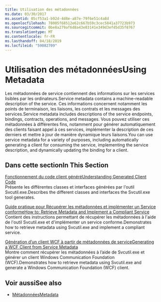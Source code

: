 ```yaml
---
title: Utilisation des métadonnées
ms.date: 03/30/2017
ms.assetid: 05cf53a1-b92d-4d8e-a87e-79f6e51c4a8d
ms.openlocfilehash: 78005f68512e62c667b59c3cec5841a37723b973
ms.sourcegitcommit: 0be8a279af6d8a43e03141e349d3efd5d35f8767
ms.translationtype: MT
ms.contentlocale: fr-FR
ms.lasthandoff: 04/18/2019
ms.locfileid: "59082709"
---
```

# <a name="using-metadata"></a><span data-ttu-id="ea597-102">Utilisation des métadonnées</span><span class="sxs-lookup"><span data-stu-id="ea597-102">Using Metadata</span></span>
<span data-ttu-id="ea597-103">Les métadonnées de service contiennent des informations sur les services lisibles par les ordinateurs.</span><span class="sxs-lookup"><span data-stu-id="ea597-103">Service metadata contains a machine-readable description of the service.</span></span> <span data-ttu-id="ea597-104">Ces informations concernent notamment les points de terminaison, les liaisons, les contrats et les messages des services.</span><span class="sxs-lookup"><span data-stu-id="ea597-104">Service metadata includes descriptions of the service endpoints, bindings, contracts, operations, and messages.</span></span> <span data-ttu-id="ea597-105">Vous pouvez utiliser ces métadonnées à différentes fins, notamment pour générer automatiquement des clients faisant appel à ces services, implémenter la description de ces derniers et mettre à jour de manière dynamique leurs liaisons.</span><span class="sxs-lookup"><span data-stu-id="ea597-105">You can use service metadata for a variety of purposes, including automatically generating a client for consuming the service, implementing the service description, and dynamically updating the binding for a client.</span></span>  
  
## <a name="in-this-section"></a><span data-ttu-id="ea597-106">Dans cette section</span><span class="sxs-lookup"><span data-stu-id="ea597-106">In This Section</span></span>  
 [<span data-ttu-id="ea597-107">Fonctionnement du code client généré</span><span class="sxs-lookup"><span data-stu-id="ea597-107">Understanding Generated Client Code</span></span>](../../../../docs/framework/wcf/feature-details/understanding-generated-client-code.md)  
 <span data-ttu-id="ea597-108">Présente les différentes classes et interfaces générées par l'outil Svcutil.exe.</span><span class="sxs-lookup"><span data-stu-id="ea597-108">Describes the different classes and interfaces the Svcutil.exe tool generates.</span></span>  
  
 [<span data-ttu-id="ea597-109">Guide pratique pour Récupérer les métadonnées et implémenter un Service conforme</span><span class="sxs-lookup"><span data-stu-id="ea597-109">How to: Retrieve Metadata and Implement a Compliant Service</span></span>](../../../../docs/framework/wcf/feature-details/how-to-retrieve-metadata-and-implement-a-compliant-service.md)  
 <span data-ttu-id="ea597-110">Contient des instructions permettant de récupérer les métadonnées à l'aide de l'outil Svcutil.exe et d'implémenter un service conforme.</span><span class="sxs-lookup"><span data-stu-id="ea597-110">Demonstrates how to retrieve metadata using Svcutil.exe and implement a compliant service.</span></span>  
  
 [<span data-ttu-id="ea597-111">Génération d’un client WCF à partir de métadonnées de service</span><span class="sxs-lookup"><span data-stu-id="ea597-111">Generating a WCF Client from Service Metadata</span></span>](../../../../docs/framework/wcf/feature-details/generating-a-wcf-client-from-service-metadata.md)  
 <span data-ttu-id="ea597-112">Montre comment récupérer les métadonnées à l’aide de Svcutil.exe et générer un client Windows Communication Foundation (WCF).</span><span class="sxs-lookup"><span data-stu-id="ea597-112">Demonstrates how to retrieve metadata using Svcutil.exe and generate a Windows Communication Foundation (WCF) client.</span></span>  
  
## <a name="see-also"></a><span data-ttu-id="ea597-113">Voir aussi</span><span class="sxs-lookup"><span data-stu-id="ea597-113">See also</span></span>

- [<span data-ttu-id="ea597-114">Métadonnées</span><span class="sxs-lookup"><span data-stu-id="ea597-114">Metadata</span></span>](../../../../docs/framework/wcf/feature-details/metadata.md)
